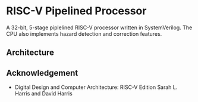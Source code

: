 # RISC-V Pipelined Processor
A 32-bit, 5-stage piplelined RISC-V processor written in SystemVerilog. The CPU also implements hazard detection and correction features.

## Architecture


## Acknowledgement
- Digital Design and Computer Architecture: RISC-V Edition
Sarah L. Harris and David Harris
